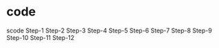 # code
scode
Step-1
Step-2
Step-3
Step-4
Step-5
Step-6
Step-7
Step-8
Step-9
Step-10
Step-11
Step-12
